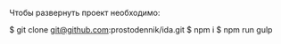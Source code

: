 Чтобы развернуть проект необходимо:

$ git clone git@github.com:prostodennik/ida.git
$ npm i
$ npm run gulp
